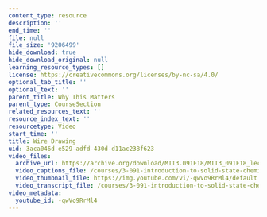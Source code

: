 ```yaml
---
content_type: resource
description: ''
end_time: ''
file: null
file_size: '9206499'
hide_download: true
hide_download_original: null
learning_resource_types: []
license: https://creativecommons.org/licenses/by-nc-sa/4.0/
optional_tab_title: ''
optional_text: ''
parent_title: Why This Matters
parent_type: CourseSection
related_resources_text: ''
resource_index_text: ''
resourcetype: Video
start_time: ''
title: Wire Drawing
uid: 3aca046d-e529-adfd-430d-d11ac238f623
video_files:
  archive_url: https://archive.org/download/MIT3.091F18/MIT3_091F18_lec17_wtm_300k.mp4
  video_captions_file: /courses/3-091-introduction-to-solid-state-chemistry-fall-2018/-qwVo9RrMl4_captions.webvtt
  video_thumbnail_file: https://img.youtube.com/vi/-qwVo9RrMl4/default.jpg
  video_transcript_file: /courses/3-091-introduction-to-solid-state-chemistry-fall-2018/-qwVo9RrMl4_transcript.pdf
video_metadata:
  youtube_id: -qwVo9RrMl4
---
```

